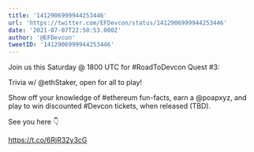 ```yaml
---
title: '1412906999944253446'
url: 'https://twitter.com/EFDevcon/status/1412906999944253446'
date: '2021-07-07T22:50:53.000Z'
author: '@EFDevcon'
tweetID: '1412906999944253446'
---
```

Join us this Saturday @ 1800 UTC for #RoadToDevcon Quest #3: 

Trivia w/ @ethStaker, open for all to play!

Show off your knowledge of #ethereum fun-facts, earn a @poapxyz, and play to win discounted #Devcon tickets, when released (TBD).

See you here 👇

https://t.co/6RjR32y3cG
